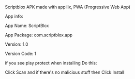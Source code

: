 Scriptblox APK made with appilix, PWA (Progressive Web App)

App info:

App Name: ScriptBlox

App Package: com.scriptblox.app

Version: 1.0

Version Code: 1

if you see play protect when installing Do this:

Click Scan and if there's no malicious stuff then Click Install
